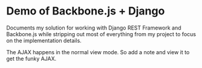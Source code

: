 Demo of Backbone.js + Django
=====================

Documents my solution for working with Django REST Framework and Backbone.js while stripping out most of everything from my project to focus on the implementation details.

The AJAX happens in the normal view mode. So add a note and view it to get the funky AJAX.
